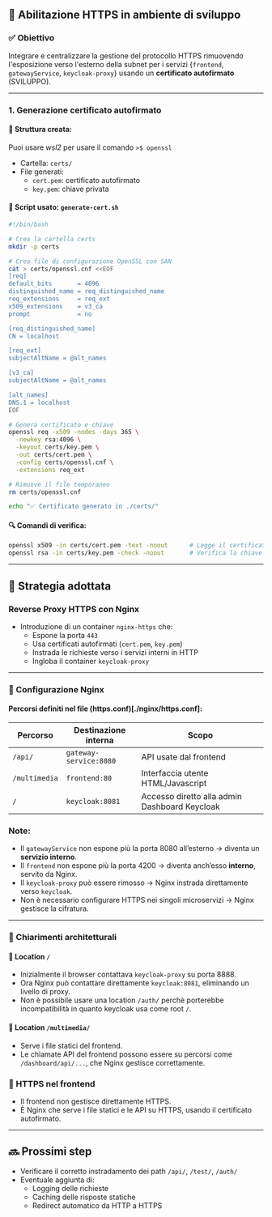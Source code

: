 ## 🧾 **Abilitazione HTTPS in ambiente di sviluppo**

### ✅ **Obiettivo**
Integrare e centralizzare la gestione del protocollo HTTPS rimuovendo l'esposizione verso l'esterno della subnet per i servizi
{`frontend`, `gatewayService`, `keycloak-proxy`} usando un **certificato autofirmato** (SVILUPPO).

---

### 1. **Generazione certificato autofirmato**

#### 📁 Struttura creata:

Puoi usare *wsl2* per usare il comando `>$ openssl`

- Cartella: `certs/`
- File generati:
    - `cert.pem`: certificato autofirmato
    - `key.pem`: chiave privata

#### 📜 Script usato: `generate-cert.sh`
```bash
#!/bin/bash

# Crea la cartella certs
mkdir -p certs

# Crea file di configurazione OpenSSL con SAN
cat > certs/openssl.cnf <<EOF
[req]
default_bits       = 4096
distinguished_name = req_distinguished_name
req_extensions     = req_ext
x509_extensions    = v3_ca
prompt             = no

[req_distinguished_name]
CN = localhost

[req_ext]
subjectAltName = @alt_names

[v3_ca]
subjectAltName = @alt_names

[alt_names]
DNS.1 = localhost
EOF

# Genera certificato e chiave
openssl req -x509 -nodes -days 365 \
  -newkey rsa:4096 \
  -keyout certs/key.pem \
  -out certs/cert.pem \
  -config certs/openssl.cnf \
  -extensions req_ext

# Rimuove il file temporaneo
rm certs/openssl.cnf

echo "✅ Certificato generato in ./certs/"
```

#### 🔍 Comandi di verifica:
```bash
openssl x509 -in certs/cert.pem -text -noout      # Legge il certificato
openssl rsa -in certs/key.pem -check -noout       # Verifica la chiave privata
```

---

## 🔐 Strategia adottata

### Reverse Proxy HTTPS con Nginx
- Introduzione di un container `nginx-https` che:
    - Espone la porta `443`
    - Usa certificati autofirmati (`cert.pem`, `key.pem`)
    - Instrada le richieste verso i servizi interni in HTTP
    - Ingloba il container `keycloak-proxy`

---

### 🔧 Configurazione Nginx

#### Percorsi definiti nel file (https.conf)[./nginx/https.conf]:

| Percorso      | Destinazione interna   | Scopo                                         |
|---------------|------------------------|-----------------------------------------------|
| `/api/`       | `gateway-service:8080` | API usate dal frontend                        |
| `/multimedia` | `frontend:80`          | Interfaccia utente HTML/Javascript            |
| `/`           | `keycloak:8081`        | Accesso diretto alla admin Dashboard Keycloak |


### Note:
- Il `gatewayService` non espone più la porta 8080 all’esterno → diventa un **servizio interno**.
- Il `frontend` non espone più la porta 4200 → diventa anch’esso **interno**, servito da Nginx.
- Il `keycloak-proxy` può essere rimosso → Nginx instrada direttamente verso `keycloak`.
- Non è necessario configurare HTTPS nei singoli microservizi → Nginx gestisce la cifratura.

---

### 🧠 Chiarimenti architetturali

#### 🔹 Location `/`
- Inizialmente il browser contattava `keycloak-proxy` su porta 8888.
- Ora Nginx può contattare direttamente `keycloak:8081`, eliminando un livello di proxy.
- Non è possibile usare una location `/auth/` perchè porterebbe incompatibilità in quanto keycloak usa come root `/`.

#### 🔹 Location `/multimedia/`
- Serve i file statici del frontend.
- Le chiamate API del frontend possono essere su percorsi come `/dashboard/api/...`, che Nginx gestisce correttamente.

### 🔹 HTTPS nel frontend
- Il frontend non gestisce direttamente HTTPS.
- È Nginx che serve i file statici e le API su HTTPS, usando il certificato autofirmato.

---

## 🔜 Prossimi step
- Verificare il corretto instradamento dei path `/api/`, `/test/`, `/auth/`
- Eventuale aggiunta di:
    - Logging delle richieste
    - Caching delle risposte statiche
    - Redirect automatico da HTTP a HTTPS